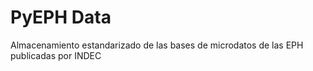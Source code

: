 # PyEPH Data

 Almacenamiento estandarizado de las bases de microdatos de las EPH publicadas por INDEC 